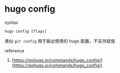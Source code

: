 # hugo config

syntax
```
hugo config [flags]
```
类似 `git config` 用于输出使用的 hugo 配置，不支持赋值



reference

1. [https://gohugo.io/commands/hugo_config/](https://gohugo.io/commands/hugo_config/)
